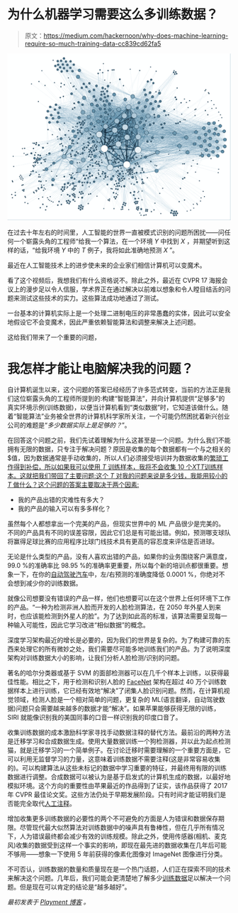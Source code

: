 # 为什么机器学习需要这么多训练数据？

> 原文：<https://medium.com/hackernoon/why-does-machine-learning-require-so-much-training-data-cc839cd62fa5>

![](img/6c368fe607b30b0ef7c750365d290f83.png)

在过去十年左右的时间里，人工智能的世界一直被模式识别的问题所困扰——问任何一个崭露头角的工程师“给我一个算法，在一个环境 *Y* 中找到 *X* ，并期望听到这样的话，“给我环境 *Y* 中的 *T* 例子，我将如此准确地预测 *X* ”。

最近在人工智能技术上的进步使未来的企业家们相信计算机可以变魔术。

看了这个视频后，我想我们有什么资格说不。除此之外，最近在 CVPR 17 海报会议上的漫步足以令人信服，学术界正在通过解决以前难以想象和令人瞠目结舌的问题来测试这些技术的实力。这些算法成功地通过了测试。

一台基本的计算机实际上是一个处理二进制电压的非常愚蠢的实体，因此可以安全地假设它不会变魔术，因此严重依赖智能算法和调整来解决上述问题。

这给我们带来了一个重要的问题，

# 我怎样才能让电脑解决我的问题？

自计算机诞生以来，这个问题的答案已经经历了许多范式转变，当前的方法正是我们这位崭露头角的工程师所提到的:构建“智能算法”，并向计算机提供“足够多”的真实环境示例(训练数据)，以便当计算机看到“类似数据”时，它知道该做什么。随着“智能算法”业务被全世界的计算机科学家所关注，一个可能仍然困扰着新兴创业公司的难题是“*多少数据实际上是足够的？*”。

在回答这个问题之前，我们先试着理解为什么这甚至是一个问题。为什么我们不能拥有无限的数据，只专注于解决问题？原因是收集的每个数据都有一个与之相关的$值，因为数据通常是手动收集的，所以人们必须接受培训并为数据收集的[繁琐工作得到补偿，所以如果我可以使用 *T* 训练样本，我将不会收集 10 个*X*T*T*训练样本。这就把我们带回了主要问题:这个 *T* 对我的问题来说是多少钱，我能用较小的 *T* 做什么？这个问题的答案主要取决于两个因素:](https://playment.io/data-collection)

*   我的产品出错的灾难性有多大？
*   我的产品的输入可以有多多样化？

虽然每个人都想拿出一个完美的产品，但现实世界中的 ML 产品很少是完美的。不同的产品具有不同的误差容限，因此它们总是有可能出错。例如，预测哪支球队将赢得足球比赛的应用程序比球门线技术具有更高的容忍度来评估是否进球。

无论是什么类型的产品，没有人喜欢出错的产品，如果你的业务围绕客户满意度，99.0 %的准确率比 98.95 %的准确率更重要，所以每个新的培训点都很重要。想象一下，在你的[自动驾驶汽车](https://playment.io/adas/?utm_source=hackernoon&utm_content=how_much_training_data)中，左/右预测的准确度降低 0.0001 %，你绝对不会想到减少你的训练数据。

就像公司想要没有错误的产品一样，他们也想要可以在这个世界上任何环境下工作的产品。“一种为检测非洲人脸而开发的人脸检测算法，在 2050 年外星人到来时，也应该能检测到外星人的脸”。为了达到如此高的标准，该算法需要呈现每一种输入可能性，因此它学习改进“相似数据”的概念。

深度学习架构最近的增长是必要的，因为我们的世界是复杂的。为了构建可靠的东西来处理它的所有微妙之处，我们需要尽可能多地训练我们的产品。为了说明深度架构对训练数据大小的影响，让我们分析人脸检测/识别的问题。

著名的哈尔分类器或基于 SVM 的面部检测器可以在几千个样本上训练，以获得最佳性能。相比之下，用于检测和识别人脸的 [FaceNet](https://github.com/davidsandberg/facenet) 架构在超过 40 万个训练数据样本上进行训练，它已经有效地“解决”了闭集人脸识别问题。然而，在计算机视觉领域，检测人脸是一个相对简单的问题，更复杂的 ML(语言翻译，自动驾驶数据)问题只会需要越来越多的数据才能“解决”。如果苹果能够获得无限的训练，SIRI 就能像识别我的美国同事的口音一样识别我的印度口音了。

收集训练数据的成本激励科学家寻找手动数据注释的替代方法。最前沿的两种方法是迁移学习和合成数据生成。使用大量数据训练一个狗检测器，并以此为起点检测猫，就是迁移学习的一个简单例子。在讨论迁移时需要理解的一个重要方面是，它可以利用无监督学习的力量，这意味着训练数据不需要注释(这是非常容易收集的)。可以构建算法从这些未标记的数据中学习重要的特征，并最终用有限的训练数据进行调整。合成数据可以被认为是基于启发式的计算机生成的数据，以最好地模拟环境。这个方向的重要性由苹果最近的作品得到了证实，该作品获得了 2017 年 CVPR 最佳论文奖。这些方法仍处于早期发展阶段。只有时间才能证明我们是否能完全取代[人工注释](https://blog.playment.io/training-data-for-computer-vision/utm_source=hackernoon&utm_medium=referral&utm_content=how_much_training_data)。

增加收集更多训练数据的必要性的两个不可避免的方面是人为错误和数据保存期限。尽管现代最大似然算法对训练数据中的噪声具有鲁棒性，但在几乎所有情况下，人为错误最终都会减少有效的训练规模。除此之外，使用传感器(相机、麦克风)收集的数据受到这样一个事实的影响，即现在最先进的数据收集在几年后可能不够用——想象一下使用 5 年前获得的像素化图像对 ImageNet 图像进行分类。

不可否认，训练数据的数量和质量现在是一个热门话题，人们正在探索不同的技术来解决这个问题。几年后，我们可能会更清楚地了解多少[训练数据](https://playment.io/utm_source=hackernoon&utm_medium=referral&utm_content=how_much_training_data)足以解决一个问题。但是现在可以肯定的结论是“越多越好”。

*最初发表于* [*Playment 博客*](https://blog.playment.io/training-data-machine-learning/?utm_source=hackernon&utm_content=how_much_trainingdata&utm_medium=referral) *。*